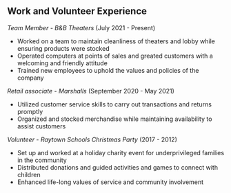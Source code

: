 ## **Work and Volunteer Experience**  
*Team Member - B&B Theaters* (July 2021 - Present)
* Worked on a team to maintain cleanliness of theaters and lobby while ensuring products were stocked
* Operated computers at points of sales and greated customers with a welcoming and friendly attitude
* Trained new employees to uphold the values and policies of the company

*Retail associate - Marshalls* (September 2020 - May 2021)
* Utilized customer service skills to carry out transactions and returns promptly 
* Organized and stocked merchandise while maintaining availability to assist customers

*Volunteer - Raytown Schools Christmas Party* (2017 - 2012)
* Set up and worked at a holiday charity event for underprivileged families in the community
* Distributed donations and guided activities and games to connect with children
* Enhanced life-long values of service and community involvement
